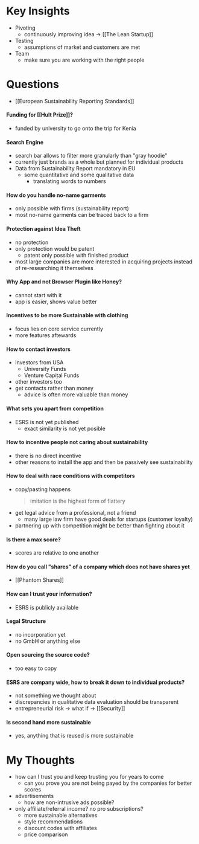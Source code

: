 # Key Insights
- Pivoting
	- continuously improving idea -> [[The Lean Startup]]
- Testing
	- assumptions of market and customers are met
- Team
	- make sure you are working with the right people

# Questions
- [[European Sustainability Reporting Standards]]
#### Funding for [[Hult Prize]]?
- funded by university to go onto the trip for Kenia
#### Search Engine
- search bar allows to filter more granularly than "gray hoodie"
- currently just brands as a whole but planned for individual products
- Data from Sustainability Report mandatory in EU
	- some quantitative and some qualitative data
		- translating words to numbers

#### How do you handle no-name garments
- only possible with firms (sustainability report)
- most no-name garments can be traced back to a firm

#### Protection against Idea Theft
- no protection
- only protection would be patent
	- patent only possible with finished product
- most large companies are more interested in acquiring projects instead of re-researching it themselves 

#### Why App and not Browser Plugin like Honey?
- cannot start with it
- app is easier, shows value better

#### Incentives to be more Sustainable with clothing
- focus lies on core service currently
- more features aftewards

#### How to contact investors
- investors from USA
	- University Funds
	- Venture Capital Funds
- other investors too
- get contacts rather than money
	- advice is often more valuable than money

#### What sets you apart from competition
- ESRS is not yet published
	- exact similarity is not yet posible

#### How to incentive people not caring about sustainability
- there is no direct incentive
- other reasons to install the app and then be passively see sustainability

#### How to deal with race conditions with competitors
- copy/pasting happens 
	> imitation is the highest form of flattery
- get legal advice from a professional, not a friend
	- many large law firm have good deals for startups (customer loyalty)
- partnering up with competition might be better than fighting about it

#### Is there a max score? 
- scores are relative to one another

#### How do you call "shares" of a company which does not have shares yet
- [[Phantom Shares]]

#### How can I trust your information?
- ESRS is publicly available

#### Legal Structure
- no incorporation yet
- no GmbH or anything else

#### Open sourcing the source code?
- too easy to copy

#### ESRS are company wide, how to break it down to individual products?
- not something we thought about
- discrepancies in qualitative data evaluation should be transparent
- entrepreneurial risk -> what if -> [[Security]]

#### Is second hand more sustainable
- yes, anything that is reused is more sustainable

# My Thoughts
- how can I trust you and keep trusting you for years to come
	- can you prove you are not being payed by the companies for better scores
- advertisements
	- how are non-intrusive ads possible?
- only affiliate/referral income? no pro subscriptions? 
	- more sustainable alternatives
	- style recommendations
	- discount codes with affiliates
	- price comparison
